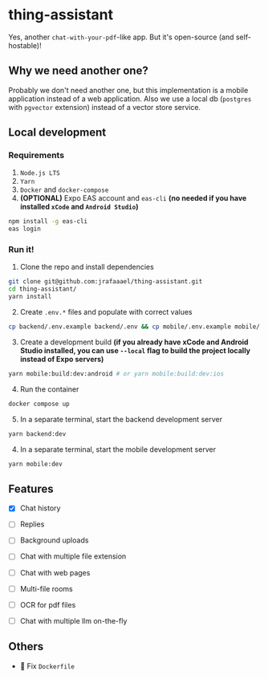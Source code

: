 # thing-assistant

Yes, another `chat-with-your-pdf`-like app. But it's open-source (and self-hostable)!

## Why we need another one?

Probably we don't need another one, but this implementation is a mobile application instead of a web application. Also we use a local db (`postgres` with `pgvector` extension) instead of a vector store service.

## Local development

### Requirements

1. `Node.js LTS`
2. `Yarn`
3. `Docker` and `docker-compose`
4. **(OPTIONAL)** Expo EAS account and `eas-cli` **(no needed if you have installed `xCode` and `Android Studio`)**

```bash
npm install -g eas-cli
eas login
```

### Run it!

1. Clone the repo and install dependencies

```bash
git clone git@github.com:jrafaaael/thing-assistant.git
cd thing-assistant/
yarn install
```

2. Create `.env.*` files and populate with correct values

```bash
cp backend/.env.example backend/.env && cp mobile/.env.example mobile/.env.local
```

3. Create a development build **(if you already have xCode and Android Studio installed, you can use `--local` flag to build the project locally instead of Expo servers)**

```bash
yarn mobile:build:dev:android # or yarn mobile:build:dev:ios
```

4. Run the container

```bash
docker compose up
```

5. In a separate terminal, start the backend development server

```bash
yarn backend:dev
```

4. In a separate terminal, start the mobile development server

```bash
yarn mobile:dev
```

## Features

- [x] Chat history

- [ ] Replies

- [ ] Background uploads

- [ ] Chat with multiple file extension

- [ ] Chat with web pages

- [ ] Multi-file rooms

- [ ] OCR for pdf files

- [ ] Chat with multiple llm on-the-fly

## Others

- 🐋 Fix `Dockerfile`
